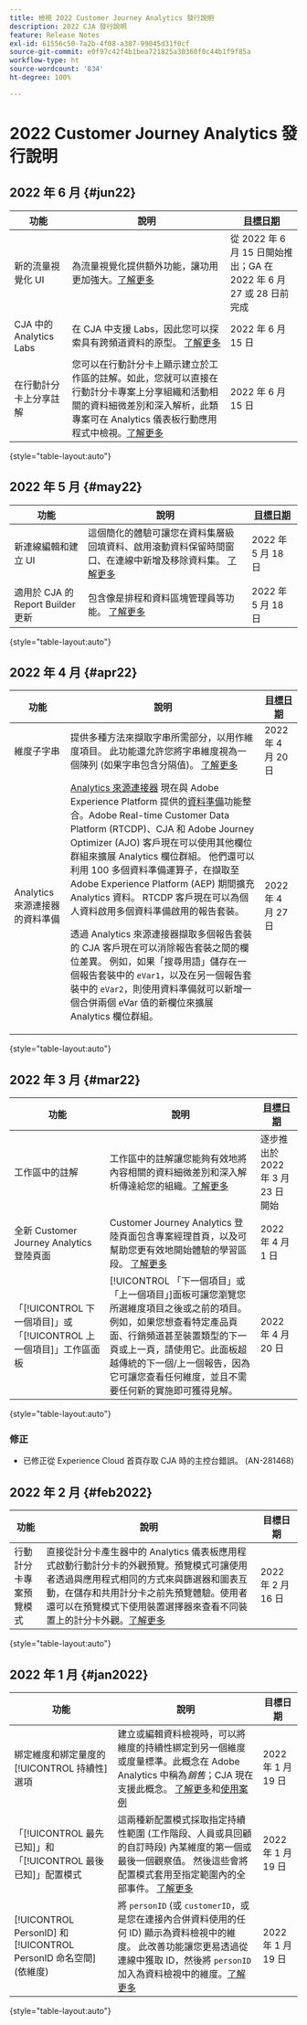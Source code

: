 ```yaml
---
title: 檢視 2022 Customer Journey Analytics 發行說明
description: 2022 CJA 發行說明
feature: Release Notes
exl-id: 61556c50-7a2b-4f08-a387-99045d31f0cf
source-git-commit: e0f97c42f4b1bea721825a30360f0c44b1f9f85a
workflow-type: ht
source-wordcount: '834'
ht-degree: 100%

---
```


# 2022 Customer Journey Analytics 發行說明

## 2022 年 6 月 {#jun22}

| 功能 | 說明 | [目標日期](/help/release-notes/releases.md) |
| ----------- | ---------- | ----- |
| 新的流量視覺化 UI | 為流量視覺化提供額外功能，讓功用更加強大。[了解更多](/help/analysis-workspace/visualizations/c-flow/create-flow.md) | 從 2022 年 6 月 15 日開始推出；GA 在 2022 年 6 月 27 或 28 日前完成 |
| CJA 中的 Analytics Labs | 在 CJA 中支援 Labs，因此您可以探索具有跨頻道資料的原型。 [了解更多](/help/labs/labs.md) | 2022 年 6 月 15 日 |
| 在行動計分卡上分享註解 | 您可以在行動計分卡上顯示建立於工作區的註解。如此，您就可以直接在行動計分卡專案上分享組織和活動相關的資料細微差別和深入解析，此類專案可在 Analytics 儀表板行動應用程式中檢視。[了解更多](/help/components/annotations/mobile-annotations.md) | 2022 年 6 月 15 日 |

{style=&quot;table-layout:auto&quot;}

## 2022 年 5 月 {#may22}

| 功能 | 說明 | [目標日期](/help/release-notes/releases.md) |
| ----------- | ---------- | ----- |
| 新連線編輯和建立 UI | 這個簡化的體驗可讓您在資料集層級回填資料、啟用滾動資料保留時間窗口、在連線中新增及移除資料集。 [了解更多](/help/connections/create-connection.md) | 2022 年 5 月 18 日 |
| 適用於 CJA 的 Report Builder 更新 | 包含像是排程和資料區塊管理員等功能。 [了解更多](https://experienceleague.adobe.com/docs/analytics-platform/using/cja-reportbuilder/manage-reportbuilder.html) | 2022 年 5 月 18 日 |

{style=&quot;table-layout:auto&quot;}

## 2022 年 4 月 {#apr22}

| 功能 | 說明 | [目標日期](/help/release-notes/releases.md) |
| ----------- | ---------- | ----- |
| 維度子字串 | 提供多種方法來擷取字串所需部分，以用作維度項目。 此功能還允許您將字串維度視為一個陳列 (如果字串包含分隔值)。 [了解更多](../data-views/component-settings/substring.md) | 2022 年 4 月 20 日 |
| Analytics 來源連接器的資料準備 | [Analytics 來源連接器](https://experienceleague.adobe.com/docs/experience-platform/sources/ui-tutorials/create/adobe-applications/analytics.html) 現在與 Adobe Experience Platform 提供的[資料準備](https://experienceleague.adobe.com/docs/experience-platform/data-prep/home.html)功能整合。Adobe Real-time Customer Data Platform (RTCDP)、CJA 和 Adobe Journey Optimizer (AJO) 客戶現在可以使用其他欄位群組來擴展 Analytics 欄位群組。 他們還可以利用 100 多個資料準備運算子，在擷取至 Adobe Experience Platform (AEP) 期間擴充 Analytics 資料。 RTCDP 客戶現在可以為個人資料啟用多個資料準備啟用的報告套裝。<p>透過 Analytics 來源連接器擷取多個報告套裝的 CJA 客戶現在可以消除報告套裝之間的欄位差異。 例如，如果「搜尋用語」儲存在一個報告套裝中的 `eVar1`，以及在另一個報告套裝中的 `eVar2`，則使用資料準備就可以新增一個合併兩個 eVar 值的新欄位來擴展 Analytics 欄位群組。 | 2022 年 4 月 27 日 |

{style=&quot;table-layout:auto&quot;}

## 2022 年 3 月 {#mar22}

| 功能 | 說明 | [目標日期](/help/release-notes/releases.md) |
| ----------- | ---------- | ----- |
| 工作區中的註解 | 工作區中的註解讓您能夠有效地將內容相關的資料細微差別和深入解析傳達給您的組織。[了解更多](/help/components/annotations/overview.md) | 逐步推出於 2022 年 3 月 23 日開始 |
| 全新 Customer Journey Analytics 登陸頁面 | Customer Journey Analytics 登陸頁面包含專案經理首頁，以及可幫助您更有效地開始體驗的學習區段。 [了解更多](/help/getting-started/landing.md) | 2022 年 4 月 1 日 |
| 「[!UICONTROL 下一個項目]」或「[!UICONTROL 上一個項目]」工作區面板 | [!UICONTROL 「下一個項目」或「上一個項目」]面板可讓您瀏覽您所選維度項目之後或之前的項目。例如，如果您想查看特定產品頁面、行銷頻道甚至裝置類型的下一頁或上一頁，請使用它。此面板超越傳統的下一個/上一個報告，因為它可讓您查看任何維度，並且不需要任何新的實施即可獲得見解。 | 2022 年 4 月 20 日 |

{style=&quot;table-layout:auto&quot;}

### 修正

* 已修正從 Experience Cloud 首頁存取 CJA 時的主控台錯誤。 (AN-281468)

## 2022 年 2 月 {#feb2022}

| 功能 | 說明 | 目標日期 |
| ----------- | ---------- | ----- |
| 行動計分卡專案預覽模式 | 直接從計分卡產生器中的 Analytics 儀表板應用程式啟動行動計分卡的外觀預覽。預覽模式可讓使用者透過與應用程式相同的方式來與篩選器和圖表互動，在儲存和共用計分卡之前先預覽體驗。使用者還可以在預覽模式下使用裝置選擇器來查看不同裝置上的計分卡外觀。[了解更多](https://experienceleague.adobe.com/docs/analytics-platform/using/cja-dashboards/create-scorecard.html#preview) | 2022 年 2 月 16 日 |

{style=&quot;table-layout:auto&quot;}

## 2022 年 1 月 {#jan2022}

| 功能 | 說明 | 目標日期 |
| ----------- | ---------- | ----- |
| 綁定維度和綁定量度的[!UICONTROL 持續性]選項 | 建立或編輯資料檢視時，可以將維度的持續性綁定到另一個維度或度量標準。此概念在 Adobe Analytics 中稱為&#x200B;_銷售_；CJA 現在支援此概念。 [了解更多](https://experienceleague.adobe.com/docs/analytics-platform/using/cja-dataviews/component-settings/persistence.html#binding-dimension)和[使用案例](/help/use-cases/binding-dimensions-metrics.md) | 2022 年 1 月 19 日 |
| 「[!UICONTROL 最先已知]」和「[!UICONTROL 最後已知]」配置模式 | 這兩種新配置模式採取指定持續性範圍 (工作階段、人員或具回顧的自訂時段) 內某維度的第一個或最後一個觀察值。 然後這些會將配置模式套用至指定範圍內的全部事件。 [了解更多](https://experienceleague.adobe.com/docs/analytics-platform/using/cja-dataviews/component-settings/persistence.html#allocation-settings) | 2022 年 1 月 19 日 |
| [!UICONTROL PersonID] 和 [!UICONTROL PersonID 命名空間] (依維度) | 將 `personID` (或 `customerID`，或是您在連接內合併資料使用的任何 ID) 顯示為資料檢視中的維度。 此改善功能讓您更易透過從連線中獲取 ID，然後將 `personID` 加入為資料檢視中的維度。[了解更多](https://experienceleague.adobe.com/docs/analytics-platform/using/cja-dataviews/component-reference.html#optional-standard-components) | 2022 年 1 月 19 日 |

{style=&quot;table-layout:auto&quot;}
